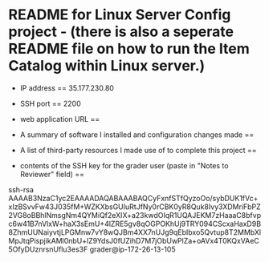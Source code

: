 # README for Linux Server Config project - (there is also a seperate README file on how to run the Item Catalog within Linux server.)

* IP address == 35.177.230.80

* SSH port == 2200

* web application URL ==

* A summary of software I installed and configuration changes made ==

* A list of third-party resources I made use of to complete this project ==

* contents of the SSH key for the grader user (paste in "Notes to Reviewer" field) ==

ssh-rsa AAAAB3NzaC1yc2EAAAADAQABAAABAQCyFxnfSTfQyzoOo/sybDUK1fVc+xIzBSvvFw43J035fM+WZKXbsGUIuRtJfNy0rCBK0yR8Quk8Ivy3XDMriFbPZ2VG8oBBhlNmsgNm4QYMiQf2eXIX+a23kwdOIqR1UQAJEKM7zHaaaC8bfvpc6w41B7nVlxW+haX3sEmU+4lZRE5gv8qOGPOKhUj9TRY094CScxaHaxD9B8ZhmUUNaiyvtjLPGMnw7vY8wQJBm4XX7nUJg9qEbIbxo5Qvtup8T2MMbXlMpJtqPispjikAMl0nbU+lZ9YdsJ0fUZihD7M7jObUwPlZa+oAVx4T0KQxVAeC5OfyDUznrsnUflu3es3F grader@ip-172-26-13-105


